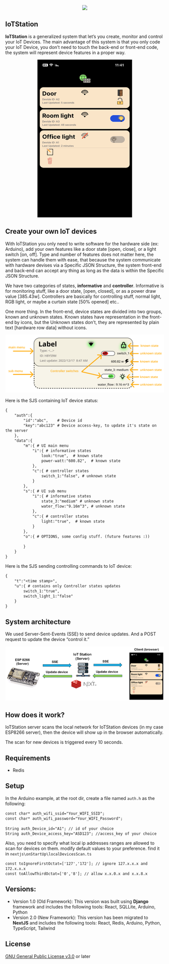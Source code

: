 <p align="center">
  <a href="https://skillicons.dev">
    <img src="https://skillicons.dev/icons?i=arduino,redis,nextjs,react,py,cpp,ts,js" />
  </a>
</p>

## IoTStation

**IoTStation** is a generalized system that let’s you create, monitor and control your IoT Devices. The main advantage of this system is that you only code your IoT Device, you don’t need to touch the back-end or front-end code, the system will represent device features in a proper way.

<p align="center">
 <img src="images/homepage.png" width="300px" height="500px">
 </p>

## **Create your own IoT devices**

With IoTStation you only need to write software for the hardware side (ex: Arduino), add your own features like a door state [open, close], or a light switch [on, off]. Type and number of features does not matter here, the system can handle them with ease, that because the system communicate with hardware devises via a Specific JSON Structure, the system front-end and back-end can accept any thing as long as the data is within the Specific JSON Structure.

We have two categories of states, **informative** and **controller**. Informative is for monitoring stuff, like a door state, [open, closed], or as a power draw value [385.43w]. Controllers are basically for controlling stuff, normal light, RGB light, or maybe a curtain state [50% opened] etc..

One more thing. In the front-end, device states are divided into two groups, known and unknown states. Known states have representation in the front-end by icons, but the Unknown states don’t, they are represented by plain text [hardware row data] without icons.

![Screenshot](images/kukstates.png)

Here is the SJS containing IoT device status:
```
{
	"auth":{
		"id":"abc",    # Device id
		"key":"abc123" # Device access-key, to update it's state on the server
	},
	"data":{
		"m":{ # UI main menu
			"i":{ # informative states
				look:"true",  # known state								
				power-watt:"600.82",  # known state
			},
			"c":{ # controller states
				switch_1:"false", # unknown state
			}
		},
		"s":{ # UI sub menu
			"i":{ # informative states
				state_3:"medium" # unknown state
				water_flow:"9.16m^3", # unknown state
			},
			"c":{ # controller states
				light:"true",  # known state
			}
		},
		"o":{ # OPTIONS, some config stuff. (future features :))

		}
	}
}
```

Here is the SJS sending controlling commands to IoT device:
```
{
	"t":"<time stamp>",
	"u":{ # contains only Controller states updates
		switch_1:"true",
		switch_light_1:"false"
	}	
}
```

## System architecture

We used Server-Sent-Events (SSE) to send device updates. And a POST request to update the device “control it.”

![Screenshot](images/architecture.png)

## How does it work?

IoTStation server scans the local network for IoTStation devices (in my case ESP8266 server), then the device will show up in the browser automatically.

The scan for new devices is triggered every 10 seconds.

## Requirements
- Redis

## Setup

In the Arduino example, at the root dir, create a file named `auth.h` as the following:
```
const char* auth_wifi_ssid="Your_WIFI_SSID";
const char* auth_wifi_password="Your_WIFI_Password";

String auth_Device_id="A1"; // id of your choice
String auth_Device_access_key="ASD123"; //access_key of your choice
```
Also, you need to specify what local ip addresses ranges are allowed to scan for devices on them. modify default values to your preference. find it in `nextjs\onStartUp\localDevicesScan.ts`
```
const toIgnoreFirstOctat=['127','172']; // ignore 127.x.x.x and 172.x.x.x
const toAllowThirdOctat=['0','8']; // allow x.x.0.x and x.x.8.x
```


## Versions:

- Version 1.0 (Old Framework): This version was built using **Django** framework and includes the following tools: React, SQLLite, Arduino, Python
- Version 2.0 (New Framework): This version has been migrated to **NextJS** and includes the following tools: React, Redis, Arduino, Python, TypeScript, Tailwind


## License
[GNU General Public License v3.0](LICENSE) or later
